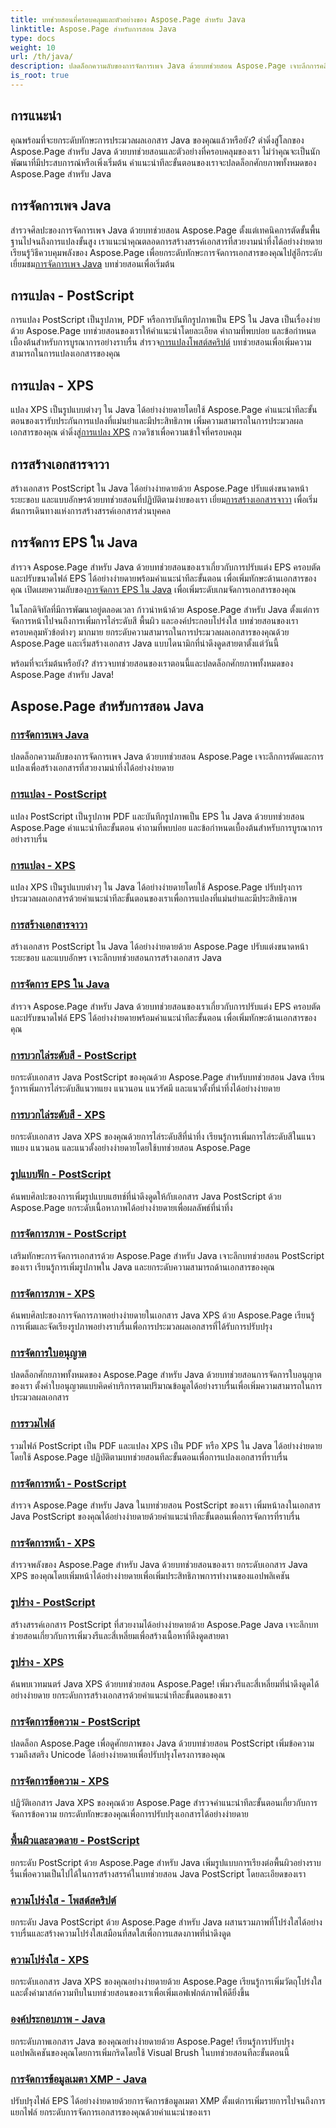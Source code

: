 ```yaml
---
title: บทช่วยสอนที่ครอบคลุมและตัวอย่างของ Aspose.Page สำหรับ Java
linktitle: Aspose.Page สำหรับการสอน Java
type: docs
weight: 10
url: /th/java/
description: ปลดล็อกความลับของการจัดการเพจ Java ด้วยบทช่วยสอน Aspose.Page เจาะลึกการคลิป การแปลง และอื่นๆ อีกมากมายเพื่อเอกสารที่สวยงามสะดุดตาได้อย่างง่ายดาย
is_root: true
---
```

## การแนะนำ

คุณพร้อมที่จะยกระดับทักษะการประมวลผลเอกสาร Java ของคุณแล้วหรือยัง? ดำดิ่งสู่โลกของ Aspose.Page สำหรับ Java ด้วยบทช่วยสอนและตัวอย่างที่ครอบคลุมของเรา ไม่ว่าคุณจะเป็นนักพัฒนาที่มีประสบการณ์หรือเพิ่งเริ่มต้น คำแนะนำทีละขั้นตอนของเราจะปลดล็อกศักยภาพทั้งหมดของ Aspose.Page สำหรับ Java

## การจัดการเพจ Java
 สำรวจศิลปะของการจัดการเพจ Java ด้วยบทช่วยสอน Aspose.Page ตั้งแต่เทคนิคการตัดขั้นพื้นฐานไปจนถึงการแปลงขั้นสูง เราแนะนำคุณตลอดการสร้างสรรค์เอกสารที่สวยงามน่าทึ่งได้อย่างง่ายดาย เรียนรู้วิธีควบคุมพลังของ Aspose.Page เพื่อยกระดับทักษะการจัดการเอกสารของคุณไปสู่อีกระดับ เยี่ยมชม[การจัดการเพจ Java](./page-manipulation/) บทช่วยสอนเพื่อเริ่มต้น

## การแปลง - PostScript
 การแปลง PostScript เป็นรูปภาพ, PDF หรือการบันทึกรูปภาพเป็น EPS ใน Java เป็นเรื่องง่ายด้วย Aspose.Page บทช่วยสอนของเราให้คำแนะนำโดยละเอียด คำถามที่พบบ่อย และข้อกำหนดเบื้องต้นสำหรับการบูรณาการอย่างราบรื่น สำรวจ[การแปลงโพสต์สคริปต์](./postscript-conversion/) บทช่วยสอนเพื่อเพิ่มความสามารถในการแปลงเอกสารของคุณ

## การแปลง - XPS
แปลง XPS เป็นรูปแบบต่างๆ ใน Java ได้อย่างง่ายดายโดยใช้ Aspose.Page คำแนะนำทีละขั้นตอนของเรารับประกันการแปลงที่แม่นยำและมีประสิทธิภาพ เพิ่มความสามารถในการประมวลผลเอกสารของคุณ ดำดิ่งสู่[การแปลง XPS](./xps-conversion/) กวดวิชาเพื่อความเข้าใจที่ครอบคลุม

## การสร้างเอกสารจาวา
 สร้างเอกสาร PostScript ใน Java ได้อย่างง่ายดายด้วย Aspose.Page ปรับแต่งขนาดหน้า ระยะขอบ และแบบอักษรด้วยบทช่วยสอนที่ปฏิบัติตามง่ายของเรา เยี่ยม[การสร้างเอกสารจาวา](./document-creation/) เพื่อเริ่มต้นการเดินทางแห่งการสร้างสรรค์เอกสารส่วนบุคคล

## การจัดการ EPS ใน Java
 สำรวจ Aspose.Page สำหรับ Java ด้วยบทช่วยสอนของเราเกี่ยวกับการปรับแต่ง EPS ครอบตัดและปรับขนาดไฟล์ EPS ได้อย่างง่ายดายพร้อมคำแนะนำทีละขั้นตอน เพื่อเพิ่มทักษะด้านเอกสารของคุณ เปิดเผยความลับของ[การจัดการ EPS ใน Java](./manipulation-eps/) เพื่อเพิ่มระดับเกมจัดการเอกสารของคุณ

ในโลกดิจิทัลที่มีการพัฒนาอยู่ตลอดเวลา ก้าวนำหน้าด้วย Aspose.Page สำหรับ Java ตั้งแต่การจัดการหน้าไปจนถึงการเพิ่มการไล่ระดับสี พื้นผิว และองค์ประกอบโปร่งใส บทช่วยสอนของเราครอบคลุมหัวข้อต่างๆ มากมาย ยกระดับความสามารถในการประมวลผลเอกสารของคุณด้วย Aspose.Page และเริ่มสร้างเอกสาร Java แบบไดนามิกที่น่าดึงดูดสายตาตั้งแต่วันนี้

พร้อมที่จะเริ่มต้นหรือยัง? สำรวจบทช่วยสอนของเราตอนนี้และปลดล็อกศักยภาพทั้งหมดของ Aspose.Page สำหรับ Java!
## Aspose.Page สำหรับการสอน Java
### [การจัดการเพจ Java](./page-manipulation/)
ปลดล็อกความลับของการจัดการเพจ Java ด้วยบทช่วยสอน Aspose.Page เจาะลึกการตัดและการแปลงเพื่อสร้างเอกสารที่สวยงามน่าทึ่งได้อย่างง่ายดาย
### [การแปลง - PostScript](./postscript-conversion/)
แปลง PostScript เป็นรูปภาพ PDF และบันทึกรูปภาพเป็น EPS ใน Java ด้วยบทช่วยสอน Aspose.Page คำแนะนำทีละขั้นตอน คำถามที่พบบ่อย และข้อกำหนดเบื้องต้นสำหรับการบูรณาการอย่างราบรื่น
### [การแปลง - XPS](./xps-conversion/)
แปลง XPS เป็นรูปแบบต่างๆ ใน Java ได้อย่างง่ายดายโดยใช้ Aspose.Page ปรับปรุงการประมวลผลเอกสารด้วยคำแนะนำทีละขั้นตอนของเราเพื่อการแปลงที่แม่นยำและมีประสิทธิภาพ
### [การสร้างเอกสารจาวา](./document-creation/)
สร้างเอกสาร PostScript ใน Java ได้อย่างง่ายดายด้วย Aspose.Page ปรับแต่งขนาดหน้า ระยะขอบ และแบบอักษร เจาะลึกบทช่วยสอนการสร้างเอกสาร Java 
### [การจัดการ EPS ใน Java](./manipulation-eps/)
สำรวจ Aspose.Page สำหรับ Java ด้วยบทช่วยสอนของเราเกี่ยวกับการปรับแต่ง EPS ครอบตัดและปรับขนาดไฟล์ EPS ได้อย่างง่ายดายพร้อมคำแนะนำทีละขั้นตอน เพื่อเพิ่มทักษะด้านเอกสารของคุณ
### [การบวกไล่ระดับสี - PostScript](./postscript-gradient-addition/)
ยกระดับเอกสาร Java PostScript ของคุณด้วย Aspose.Page สำหรับบทช่วยสอน Java เรียนรู้การเพิ่มการไล่ระดับสีแนวทแยง แนวนอน แนวรัศมี และแนวตั้งที่น่าทึ่งได้อย่างง่ายดาย
### [การบวกไล่ระดับสี - XPS](./xps-gradient-addition/)
ยกระดับเอกสาร Java XPS ของคุณด้วยการไล่ระดับสีที่น่าทึ่ง เรียนรู้การเพิ่มการไล่ระดับสีในแนวทแยง แนวนอน และแนวตั้งอย่างง่ายดายโดยใช้บทช่วยสอน Aspose.Page
### [รูปแบบฟัก - PostScript](./postscript-hatch-patterns/)
ค้นพบศิลปะของการเพิ่มรูปแบบแฮทช์ที่น่าดึงดูดให้กับเอกสาร Java PostScript ด้วย Aspose.Page ยกระดับเนื้อหาภาพได้อย่างง่ายดายเพื่อผลลัพธ์ที่น่าทึ่ง
### [การจัดการภาพ - PostScript](./postscript-image-manipulation/)
เสริมทักษะการจัดการเอกสารด้วย Aspose.Page สำหรับ Java เจาะลึกบทช่วยสอน PostScript ของเรา เรียนรู้การเพิ่มรูปภาพใน Java และยกระดับความสามารถด้านเอกสารของคุณ
### [การจัดการภาพ - XPS](./xps-image-manipulation/)
ค้นพบศิลปะของการจัดการภาพอย่างง่ายดายในเอกสาร Java XPS ด้วย Aspose.Page เรียนรู้การเพิ่มและจัดเรียงรูปภาพอย่างราบรื่นเพื่อการประมวลผลเอกสารที่ได้รับการปรับปรุง
### [การจัดการใบอนุญาต](./license-management/)
ปลดล็อกศักยภาพทั้งหมดของ Aspose.Page สำหรับ Java ด้วยบทช่วยสอนการจัดการใบอนุญาตของเรา ตั้งค่าใบอนุญาตแบบคิดค่าบริการตามปริมาณข้อมูลได้อย่างราบรื่นเพื่อเพิ่มความสามารถในการประมวลผลเอกสาร
### [การรวมไฟล์](./file-merging/)
รวมไฟล์ PostScript เป็น PDF และแปลง XPS เป็น PDF หรือ XPS ใน Java ได้อย่างง่ายดายโดยใช้ Aspose.Page ปฏิบัติตามบทช่วยสอนทีละขั้นตอนเพื่อการแปลงเอกสารที่ราบรื่น
### [การจัดการหน้า - PostScript](./postscript-page-manipulation/)
สำรวจ Aspose.Page สำหรับ Java ในบทช่วยสอน PostScript ของเรา เพิ่มหน้าลงในเอกสาร Java PostScript ของคุณได้อย่างง่ายดายด้วยคำแนะนำทีละขั้นตอนเพื่อการจัดการที่ราบรื่น
### [การจัดการหน้า - XPS](./xps-page-manipulation/)
สำรวจพลังของ Aspose.Page สำหรับ Java ด้วยบทช่วยสอนของเรา ยกระดับเอกสาร Java XPS ของคุณโดยเพิ่มหน้าได้อย่างง่ายดายเพื่อเพิ่มประสิทธิภาพการทำงานของแอปพลิเคชัน
### [รูปร่าง - PostScript](./postscript-shapes/)
สร้างสรรค์เอกสาร PostScript ที่สวยงามได้อย่างง่ายดายด้วย Aspose.Page Java เจาะลึกบทช่วยสอนเกี่ยวกับการเพิ่มวงรีและสี่เหลี่ยมเพื่อสร้างเนื้อหาที่ดึงดูดสายตา
### [รูปร่าง - XPS](./xps-shapes/)
ค้นพบเวทมนตร์ Java XPS ด้วยบทช่วยสอน Aspose.Page! เพิ่มวงรีและสี่เหลี่ยมที่น่าดึงดูดได้อย่างง่ายดาย ยกระดับการสร้างเอกสารด้วยคำแนะนำทีละขั้นตอนของเรา
### [การจัดการข้อความ - PostScript](./postscript-text-manipulation/)
ปลดล็อก Aspose.Page เพื่อดูศักยภาพของ Java ด้วยบทช่วยสอน PostScript เพิ่มข้อความ รวมถึงสตริง Unicode ได้อย่างง่ายดายเพื่อปรับปรุงโครงการของคุณ
### [การจัดการข้อความ - XPS](./xps-text-manipulation/)
ปฏิวัติเอกสาร Java XPS ของคุณด้วย Aspose.Page สำรวจคำแนะนำทีละขั้นตอนเกี่ยวกับการจัดการข้อความ ยกระดับทักษะของคุณเพื่อการปรับปรุงเอกสารได้อย่างง่ายดาย
### [พื้นผิวและลวดลาย - PostScript](./postscript-texture-patterns/)
ยกระดับ PostScript ด้วย Aspose.Page สำหรับ Java เพิ่มรูปแบบการเรียงต่อพื้นผิวอย่างราบรื่นเพื่อความเป็นไปได้ในการสร้างสรรค์ในบทช่วยสอน Java PostScript โดยละเอียดของเรา
### [ความโปร่งใส - โพสต์สคริปต์](./postscript-transparency/)
ยกระดับ Java PostScript ด้วย Aspose.Page สำหรับ Java ผสานรวมภาพที่โปร่งใสได้อย่างราบรื่นและสร้างความโปร่งใสเสมือนที่สดใสเพื่อการแสดงภาพที่น่าดึงดูด
### [ความโปร่งใส - XPS](./xps-transparency/)
ยกระดับเอกสาร Java XPS ของคุณอย่างง่ายดายด้วย Aspose.Page เรียนรู้การเพิ่มวัตถุโปร่งใสและตั้งค่ามาสก์ความทึบในบทช่วยสอนของเราเพื่อเพิ่มเอฟเฟกต์ภาพให้ดียิ่งขึ้น
### [องค์ประกอบภาพ - Java](./visual-elements/)
ยกระดับภาพเอกสาร Java ของคุณอย่างง่ายดายด้วย Aspose.Page! เรียนรู้การปรับปรุงแอปพลิเคชันของคุณโดยการเพิ่มกริดโดยใช้ Visual Brush ในบทช่วยสอนทีละขั้นตอนนี้
### [การจัดการข้อมูลเมตา XMP - Java](./xmp-metadata-manipulation/)
ปรับปรุงไฟล์ EPS ได้อย่างง่ายดายด้วยการจัดการข้อมูลเมตา XMP ตั้งแต่การเพิ่มรายการไปจนถึงการแยกไฟล์ ยกระดับการจัดการเอกสารของคุณด้วยคำแนะนำของเรา